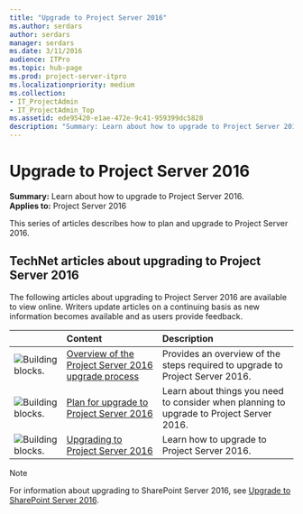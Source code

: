 ```yaml
---
title: "Upgrade to Project Server 2016"
ms.author: serdars
author: serdars
manager: serdars
ms.date: 3/11/2016
audience: ITPro
ms.topic: hub-page
ms.prod: project-server-itpro
ms.localizationpriority: medium
ms.collection:
- IT_ProjectAdmin
- IT_ProjectAdmin_Top
ms.assetid: ede95420-e1ae-472e-9c41-959399dc5828
description: "Summary: Learn about how to upgrade to Project Server 2016."
---
```


# Upgrade to Project Server 2016
 
 **Summary:** Learn about how to upgrade to Project Server 2016.<br/>
**Applies to:** Project Server 2016
  
This series of articles describes how to plan and upgrade to Project Server 2016. 
  
## TechNet articles about upgrading to Project Server 2016

The following articles about upgrading to Project Server 2016 are available to view online. Writers update articles on a continuing basis as new information becomes available and as users provide feedback.
  
||**Content**|**Description**|
|:-----|:-----|:-----|
|![Building blocks.](images/mod_icon_buildingblock_M.png)|[Overview of the Project Server 2016 upgrade process](overview-of-the-project-server-2016-upgrade-process.md) <br/> |Provides an overview of the steps required to upgrade to Project Server 2016.  <br/> |
|![Building blocks.](images/mod_icon_buildingblock_M.png)|[Plan for upgrade to Project Server 2016](plan-for-upgrade-to-project-server-2016.md) <br/> |Learn about things you need to consider when planning to upgrade to Project Server 2016.  <br/> |
|![Building blocks.](images/mod_icon_buildingblock_M.png)|[Upgrading to Project Server 2016](upgrading-to-project-server-2016.md) <br/> |Learn how to upgrade to Project Server 2016.  <br/> |
   
> [!NOTE]
> For information about upgrading to SharePoint Server 2016, see [Upgrade to SharePoint Server 2016](/SharePoint/upgrade-and-update/get-started-with-upgrade). 
